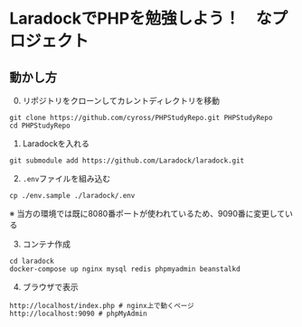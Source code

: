 # LaradockでPHPを勉強しよう！　なプロジェクト

## 動かし方

0. リポジトリをクローンしてカレントディレクトリを移動

```
git clone https://github.com/cyross/PHPStudyRepo.git PHPStudyRepo
cd PHPStudyRepo
```

1. Laradockを入れる

```
git submodule add https://github.com/Laradock/laradock.git
```

2. `.env`ファイルを組み込む

```
cp ./env.sample ./laradock/.env
```

※ 当方の環境では既に8080番ポートが使われているため、9090番に変更している

3. コンテナ作成

```
cd laradock
docker-compose up nginx mysql redis phpmyadmin beanstalkd
```

4. ブラウザで表示

```
http://localhost/index.php # nginx上で動くページ
http://localhost:9090 # phpMyAdmin
```